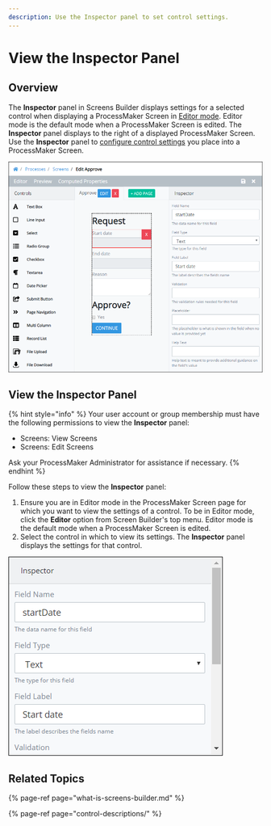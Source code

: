 ```yaml
---
description: Use the Inspector panel to set control settings.
---
```


# View the Inspector Panel

## Overview

The **Inspector** panel in Screens Builder displays settings for a selected control when displaying a ProcessMaker Screen in [Editor mode](screens-builder-modes.md#editor-mode). Editor mode is the default mode when a ProcessMaker Screen is edited. The **Inspector** panel displays to the right of a displayed ProcessMaker Screen. Use the **Inspector** panel to [configure control settings](control-descriptions/) you place into a ProcessMaker Screen.

![Screens Builder displaying the Inspector panel in Editor mode ](../../../.gitbook/assets/screens-editor-mode-processes.png)

## View the Inspector Panel

{% hint style="info" %}
Your user account or group membership must have the following permissions to view the **Inspector** panel:

* Screens: View Screens
* Screens: Edit Screens

Ask your ProcessMaker Administrator for assistance if necessary.
{% endhint %}

Follow these steps to view the **Inspector** panel:

1. Ensure you are in Editor mode in the ProcessMaker Screen page for which you want to view the settings of a control. To be in Editor mode, click the **Editor** option from Screen Builder's top menu. Editor mode is the default mode when a ProcessMaker Screen is edited.
2. Select the control in which to view its settings. The **Inspector** panel displays the settings for that control.

![Inspector panel displaying control settings in Editor mode](../../../.gitbook/assets/inspector-panel-scripts-builder-processes.png)

## Related Topics

{% page-ref page="what-is-screens-builder.md" %}

{% page-ref page="control-descriptions/" %}



